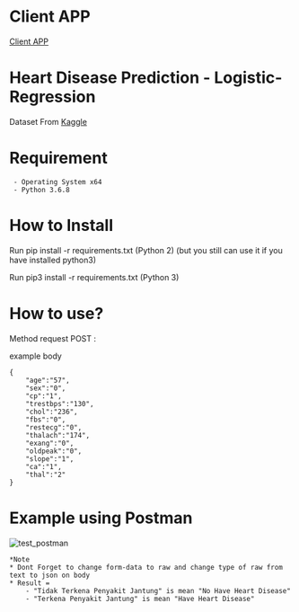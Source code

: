 # Client APP
[Client APP](https://github.com/hafidzamr/heart-disease)

# Heart Disease Prediction - Logistic-Regression
Dataset From [Kaggle](http://kaggle.com)

# Requirement 
```
 - Operating System x64
 - Python 3.6.8
```
# How to Install

Run pip install -r requirements.txt (Python 2) (but you still can use it if you have installed python3)

Run pip3 install -r requirements.txt (Python 3)

# How to use?

Method request POST :

example body
```
{
	"age":"57",
	"sex":"0",
	"cp":"1",
	"trestbps":"130",
	"chol":"236",
	"fbs":"0",
	"restecg":"0",
	"thalach":"174",
	"exang":"0",
	"oldpeak":"0",
	"slope":"1",
	"ca":"1",
	"thal":"2"
}
```

# Example using Postman
![test_postman](https://user-images.githubusercontent.com/49369600/65882729-c97a3980-e3bf-11e9-97aa-48c3be27cf05.png)
```
*Note
* Dont Forget to change form-data to raw and change type of raw from text to json on body
* Result =
	- "Tidak Terkena Penyakit Jantung" is mean "No Have Heart Disease"
	- "Terkena Penyakit Jantung" is mean "Have Heart Disease"
```




